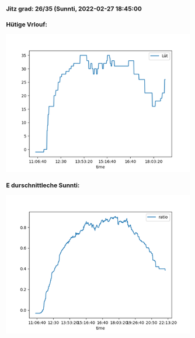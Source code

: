 ### Jitz grad: 26/35 (Sunnti, 2022-02-27 18:45:00

### Hütige Vrlouf:
![Graph](Today.png)

### E durschnittleche Sunnti:
![Graph](Sunnti.png)